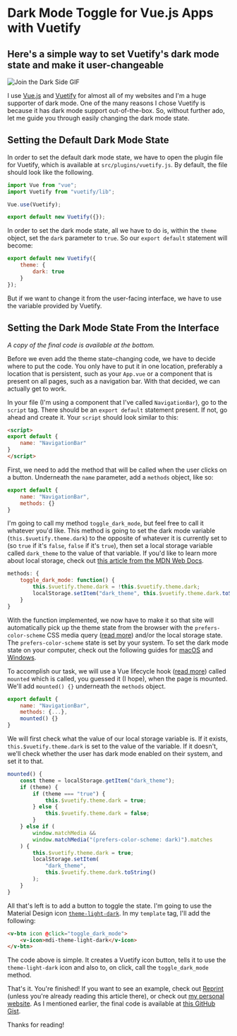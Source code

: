 # Dark Mode Toggle for Vue.js Apps with Vuetify
## Here's a simple way to set Vuetify's dark mode state and make it user-changeable

![Join the Dark Side GIF](https://tenor.com/blk7w.gif)

I use [Vue.js](https://vuejs.org) and [Vuetify](https://vuetifyjs.com) for almost all of my websites and I'm a huge supporter of dark mode. One of the many reasons I chose Vuetify is because it has dark mode support out-of-the-box. So, without further ado, let me guide you through easily changing the dark mode state.

## Setting the Default Dark Mode State
In order to set the default dark mode state, we have to open the plugin file for Vuetify, which is available at `src/plugins/vuetify.js`. By default, the file should look like the following.

```javascript
import Vue from "vue";
import Vuetify from "vuetify/lib";

Vue.use(Vuetify);

export default new Vuetify({});
```

In order to set the dark mode state, all we have to do is, within the `theme` object, set the `dark` parameter to `true`. So our `export default` statement will become:

```javascript
export default new Vuetify({
    theme: {
        dark: true
    }
});
```

But if we want to change it from the user-facing interface, we have to use the variable provided by Vuetify.

## Setting the Dark Mode State From the Interface
*A copy of the final code is available at the bottom.*

Before we even add the theme state-changing code, we have to decide where to put the code. You only have to put it in one location, preferably a location that is persistent, such as your `App.vue` or a component that is present on all pages, such as a navigation bar. With that decided, we can actually get to work.

In your file (I'm using a component that I've called `NavigationBar`), go to the `script` tag. There should be an `export default` statement present. If not, go ahead and create it. Your `script` should look similar to this:
```html
<script>
export default {
    name: "NavigationBar"
}
</script>
```

First, we need to add the method that will be called when the user clicks on a button. Underneath the `name` parameter, add a `methods` object, like so:
```javascript
export default {
    name: "NavigationBar",
    methods: {}
}
```

I'm going to call my method `toggle_dark_mode`, but feel free to call it whatever you'd like. This method is going to set the dark mode variable (`this.$vuetify.theme.dark`) to the opposite of whatever it is currently set to (so `true` if it's `false`, `false` if it's `true`), then set a local storage variable called `dark_theme` to the value of that variable. If you'd like to learn more about local storage, check out [this article from the MDN Web Docs](https://developer.mozilla.org/en-US/docs/Web/API/Window/localStorage).

```javascript
methods: {
    toggle_dark_mode: function() {
        this.$vuetify.theme.dark = !this.$vuetify.theme.dark;
        localStorage.setItem("dark_theme", this.$vuetify.theme.dark.toString());
    }
}
```

With the function implemented, we now have to make it so that site will automatically pick up the theme state from the browser with the `prefers-color-scheme` CSS media query ([read more](https://developer.mozilla.org/en-US/docs/Web/CSS/@media/prefers-color-scheme)) and/or the local storage state. The `prefers-color-scheme` state is set by your system. To set the dark mode state on your computer, check out the following guides for [macOS](https://support.apple.com/en-us/HT208976) and [Windows](https://blogs.windows.com/windowsexperience/2019/04/01/windows-10-tip-dark-theme-in-file-explorer/).

To accomplish our task, we will use a Vue lifecycle hook ([read more](https://michaelnthiessen.com/call-method-on-page-load/)) called `mounted` which is called, you guessed it (I hope), when the page is mounted. We'll add `mounted() {}` underneath the `methods` object.

```javascript
export default {
    name: "NavigationBar",
    methods: {...},
    mounted() {}
}
```

We will first check what the value of our local storage variable is. If it exists, `this.$vuetify.theme.dark` is set to the value of the variable. If it doesn't, we'll check whether the user has dark mode enabled on their system, and set it to that.

```javascript
mounted() {
    const theme = localStorage.getItem("dark_theme");
    if (theme) {
        if (theme === "true") {
            this.$vuetify.theme.dark = true;
        } else {
            this.$vuetify.theme.dark = false;
        }
    } else if (
        window.matchMedia &&
        window.matchMedia("(prefers-color-scheme: dark)").matches
    ) {
        this.$vuetify.theme.dark = true;
        localStorage.setItem(
            "dark_theme",
            this.$vuetify.theme.dark.toString()
        );
    }
}
```

All that's left is to add a button to toggle the state. I'm going to use the Material Design icon [`theme-light-dark`](https://materialdesignicons.com/icon/theme-light-dark). In my `template` tag, I'll add the following:

```html
<v-btn icon @click="toggle_dark_mode">
    <v-icon>mdi-theme-light-dark</v-icon>
</v-btn>
```

The code above is simple. It creates a Vuetify icon button, tells it to use the `theme-light-dark` icon and also to, on click, call the `toggle_dark_mode` method.

That's it. You're finished! If you want to see an example, check out [Reprint](https://reprint.hkamran.com) (unless you're already reading this article there), or check out [my personal website](https://hkamran.com). As I mentioned earlier, the final code is available at [this GitHub Gist](https://gist.github.com/hkamran80/9bba61e1d2f0c2cfae8209e7d8dca4f1).

Thanks for reading!